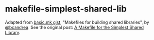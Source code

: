
# makefile-simplest-shared-lib

Adapted from [basic.mk gist](https://gist.github.com/bcandrea/3947197/),
"Makefiles for building shared libraries", by
[@bcandrea](https://gist.github.com/bcandrea).  See the original post:
[A Makefile for the Simplest Shared Library](http://codechunks.org/blog/2012/10/24/a-makefile-for-the-simplest-shared-library/).

